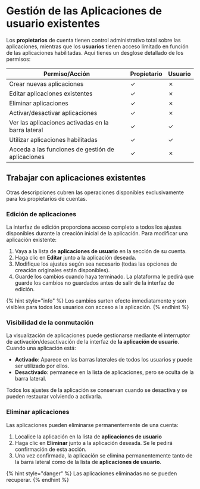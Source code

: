 # Gestión de las Aplicaciones de usuario existentes

Los **propietarios** de cuenta tienen control administrativo total sobre las aplicaciones, mientras que los **usuarios** tienen acceso limitado en función de las aplicaciones habilitadas. Aquí tienes un desglose detallado de los permisos:

| **Permiso/Acción**                                 | **Propietario** | **Usuario** |
| -------------------------------------------------- | --------------- | ----------- |
| Crear nuevas aplicaciones                          | ✓               | ✗           |
| Editar aplicaciones existentes                     | ✓               | ✗           |
| Eliminar aplicaciones                              | ✓               | ✗           |
| Activar/desactivar aplicaciones                    | ✓               | ✗           |
| Ver las aplicaciones activadas en la barra lateral | ✓               | ✓           |
| Utilizar aplicaciones habilitadas                  | ✓               | ✓           |
| Acceda a las funciones de gestión de aplicaciones  | ✓               | ✗           |

## **Trabajar con aplicaciones existentes**

Otras descripciones cubren las operaciones disponibles exclusivamente para los propietarios de cuentas.

### **Edición de aplicaciones**

La interfaz de edición proporciona acceso completo a todos los ajustes disponibles durante la creación inicial de la aplicación. Para modificar una aplicación existente:

1. Vaya a la lista de **aplicaciones de usuario** en la sección de su cuenta.
2. Haga clic en **Editar** junto a la aplicación deseada.
3. Modifique los ajustes según sea necesario (todas las opciones de creación originales están disponibles).
4. Guarde los cambios cuando haya terminado. La plataforma le pedirá que guarde los cambios no guardados antes de salir de la interfaz de edición.

{% hint style="info" %}
Los cambios surten efecto inmediatamente y son visibles para todos los usuarios con acceso a la aplicación.
{% endhint %}

### **Visibilidad de la conmutación**

La visualización de aplicaciones puede gestionarse mediante el interruptor de activación/desactivación de la interfaz de **la aplicación de usuario**. Cuando una aplicación está:

* **Activado**: Aparece en las barras laterales de todos los usuarios y puede ser utilizado por ellos.
* **Desactivado**: permanece en la lista de aplicaciones, pero se oculta de la barra lateral.

Todos los ajustes de la aplicación se conservan cuando se desactiva y se pueden restaurar volviendo a activarla.

### **Eliminar aplicaciones**

Las aplicaciones pueden eliminarse permanentemente de una cuenta:

1. Localice la aplicación en la lista de **aplicaciones de usuario**
2. Haga clic en **Eliminar** junto a la aplicación deseada. Se le pedirá confirmación de esta acción.
3. Una vez confirmada, la aplicación se elimina permanentemente tanto de la barra lateral como de la lista de **aplicaciones de usuario**.

{% hint style="danger" %}
Las aplicaciones eliminadas no se pueden recuperar.
{% endhint %}
